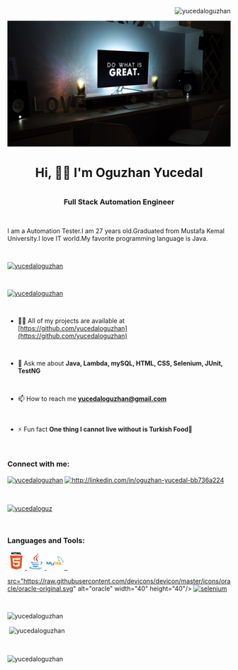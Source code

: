 <p align="right"> <img src="https://komarev.com/ghpvc/?username=yucedaloguzhan&label=Profile%20views&color=0e75b6&style=flat" alt="yucedaloguzhan" /> </p>


<img src="https://github.com/yucedaloguzhan/yucedaloguzhan/blob/main/GitHubPic3.jpg?raw=true">


<h1 align="center">Hi, 👋🏻 I'm Oguzhan Yucedal<h1>
  
  
<h3 align="center">Full Stack Automation Engineer</h3>
  
  <p>&nbsp;</p>
  
<p align=justify">I am a Automation Tester.I am 27 years old.Graduated from Mustafa Kemal University.I love IT world.My favorite programming language is Java.
                 
<p>&nbsp;</p>
                 

<p align="left"> <a href="https://github.com/ryo-ma/github-profile-trophy"><img src="https://github-profile-trophy.vercel.app/?username=yucedaloguzhan" alt="yucedaloguzhan" /></a> </p>

<p>&nbsp;</p>

<p align="left"> <a href="https://twitter.com/yucedaloguzhan" target="blank"><img src="https://img.shields.io/twitter/follow/yucedaloguzhan?logo=twitter&style=for-the-badge" alt="yucedaloguzhan" /></a> </p>

<p>&nbsp;</p>

- 👨‍💻 All of my projects are available at [https://github.com/yucedaloguzhan](https://github.com/yucedaloguzhan)

<p>&nbsp;</p>


- 💬 Ask me about **Java, Lambda, mySQL, HTML, CSS, Selenium, JUnit, TestNG**

<p>&nbsp;</p>


- 📫 How to reach me **yucedaloguzhan@gmail.com**

<p>&nbsp;</p>


- ⚡ Fun fact **One thing I cannot live without is Turkish Food🥩**

<p>&nbsp;</p>


<h3 align="left">Connect with me:</h3>
                            
<p align="left">
<a href="https://twitter.com/yucedaloguzhan" target="blank"><img align="center" src="https://raw.githubusercontent.com/rahuldkjain/github-profile-readme-generator/master/src/images/icons/Social/twitter.svg" alt="yucedaloguzhan" height="30" width="40" /></a>
<a href="https://linkedin.com/in/http://linkedin.com/in/oguzhan-yucedal-bb736a224" target="blank"><img align="center" src="https://raw.githubusercontent.com/rahuldkjain/github-profile-readme-generator/master/src/images/icons/Social/linked-in-alt.svg" alt="http://linkedin.com/in/oguzhan-yucedal-bb736a224" height="30" width="40" /></a>

<p>&nbsp;</p>

<a href="https://instagram.com/yucedaloguz" target="blank"><img align="center" src="https://raw.githubusercontent.com/rahuldkjain/github-profile-readme-generator/master/src/images/icons/Social/instagram.svg" alt="yucedaloguz" height="30" width="40" /></a>
</p>

<p>&nbsp;</p>


<h3 align="left">Languages and Tools:</h3>
<p align="left"> <a href="https://www.w3.org/html/" target="_blank" rel="noreferrer"> <img src="https://raw.githubusercontent.com/devicons/devicon/master/icons/html5/html5-original-wordmark.svg" alt="html5" width="40" height="40"/> </a> <a href="https://www.java.com" target="_blank" rel="noreferrer"> <img src="https://raw.githubusercontent.com/devicons/devicon/master/icons/java/java-original.svg" alt="java" width="40" height="40"/> </a> <a href="https://www.mysql.com/" target="_blank" rel="noreferrer"> <img src="https://raw.githubusercontent.com/devicons/devicon/master/icons/mysql/mysql-original-wordmark.svg" alt="mysql" width="40" height="40"/> </a> <a href="https://www.oracle.com/" target="_blank" rel="noreferrer"> <img 

<p>&nbsp;</p>

src="https://raw.githubusercontent.com/devicons/devicon/master/icons/oracle/oracle-original.svg" alt="oracle" width="40" height="40"/> </a> <a href="https://www.selenium.dev" target="_blank" rel="noreferrer"> <img src="https://raw.githubusercontent.com/detain/svg-logos/780f25886640cef088af994181646db2f6b1a3f8/svg/selenium-logo.svg" alt="selenium" width="40" height="40"/> </a> </p>

<p>&nbsp;</p>


<p><img align="left" src="https://github-readme-stats.vercel.app/api/top-langs?username=yucedaloguzhan&show_icons=true&locale=en&layout=compact" alt="yucedaloguzhan" /></p>

<p>&nbsp;</p>

<p>&nbsp;<img align="center" src="https://github-readme-stats.vercel.app/api?username=yucedaloguzhan&show_icons=true&locale=en" alt="yucedaloguzhan" /></p>
                                                                                                                                                    
<p>&nbsp;</p>                                                                                                                                                    

<p><img align="center" src="https://github-readme-streak-stats.herokuapp.com/?user=yucedaloguzhan&" alt="yucedaloguzhan" /></p>

                 

